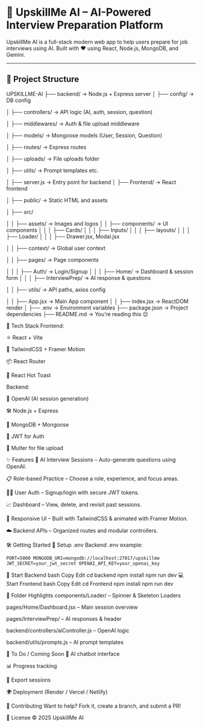 # 🚀 UpskillMe AI – AI-Powered Interview Preparation Platform

UpskillMe AI is a full-stack modern web app to help users prepare for job interviews using AI. Built with ❤️ using React, Node.js, MongoDB, and Gemini.

---

## 📁 Project Structure

UPSKILLME-AI
├── backend/            → Node.js + Express server
│   ├── config/         → DB config

│   ├── controllers/    → API logic (AI, auth, session, question)

│   ├── middlewares/    → Auth & file upload middleware

│   ├── models/         → Mongoose models (User, Session, Question)

│   ├── routes/         → Express routes

│   ├── uploads/        → File uploads folder

│   ├── utils/          → Prompt templates etc.

│   ├── server.js       → Entry point for backend
│
├── Frontend/           → React frontend

│   ├── public/         → Static HTML and assets

│   ├── src/

│   │   ├── assets/     → Images and logos
│   │   ├── components/ → UI components
│   │   │   ├── Cards/
│   │   │   ├── Inputs/
│   │   │   ├── layouts/
│   │   │   ├── Loader/
│   │   │   ├── Drawer.jsx, Modal.jsx

│   │   ├── context/    → Global user context

│   │   ├── pages/      → Page components

│   │   │   ├── Auth/   → Login/Signup
│   │   │   ├── Home/   → Dashboard & session form
│   │   │   ├── InterviewPrep/ → AI response & questions

│   │   ├── utils/      → API paths, axios config

│   │   ├── App.jsx     → Main App component
│   │   ├── index.jsx   → ReactDOM render
│
├── .env                → Environment variables
├── package.json        → Project dependencies
├── README.md           → You’re reading this 😉




🔧 Tech Stack
Frontend:

⚛️ React + Vite

🎨 TailwindCSS + Framer Motion

📦 React Router

🍞 React Hot Toast

Backend:

🧠 OpenAI (AI session generation)

🛠 Node.js + Express

💾 MongoDB + Mongoose

🔐 JWT for Auth

📁 Multer for file upload

✨ Features
🧠 AI Interview Sessions – Auto-generate questions using OpenAI.

📋 Role-based Practice – Choose a role, experience, and focus areas.

🧑‍💼 User Auth – Signup/login with secure JWT tokens.

📈 Dashboard – View, delete, and revisit past sessions.

🎨 Responsive UI – Built with TailwindCSS & animated with Framer Motion.

☁️ Backend APIs – Organized routes and modular controllers.

🛠 Getting Started
🔐 Setup .env
Backend .env example:

`PORT=5000
MONGODB_URI=mongodb://localhost:27017/upskillme
JWT_SECRET=your_jwt_secret
OPENAI_API_KEY=your_openai_key
`


🚀 Start Backend
bash
Copy
Edit
cd backend
npm install
npm run dev
💻 Start Frontend
bash
Copy
Edit
cd Frontend
npm install
npm run dev



🧪 Folder Highlights
components/Loader/ – Spinner & Skeleton Loaders

pages/Home/Dashboard.jsx – Main session overview

pages/InterviewPrep/ – AI responses & header

backend/controllers/aiController.js – OpenAI logic

backend/utils/prompts.js – AI prompt templates

📌 To Do / Coming Soon
🤖 AI chatbot interface

📊 Progress tracking

📁 Export sessions

🌍 Deployment (Render / Vercel / Netlify)

🤝 Contributing
Want to help? Fork it, create a branch, and submit a PR!

📄 License
© 2025 UpskillMe AI

